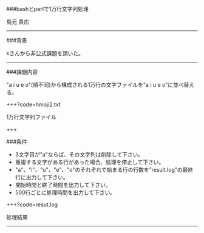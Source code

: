 
###bashとperlで1万行文字列処理

島元 貴広

---

###背景

kさんから非公式課題を頂いた。

---

###課題内容

"a i u e o"(順不同)から構成される1万行の文字ファイルを"a i u e o"に並べ替える。

+++?code=hmoji2.txt

1万行文字列ファイル

+++

###条件

- 3文字目が"a"ならば、その文字列は削除して下さい。
- 重複する文字がある行があった場合、処理を停止して下さい。
- "a"、"i"、"u"、"e"、"o"のそれぞれで始まる行の行数を”result.log”の最終行に出力して下さい。
- 開始時間と終了時間を出力して下さい。
- 500行ごとに処理時間を出力して下さい。

+++?code=resut.log

処理結果

---

